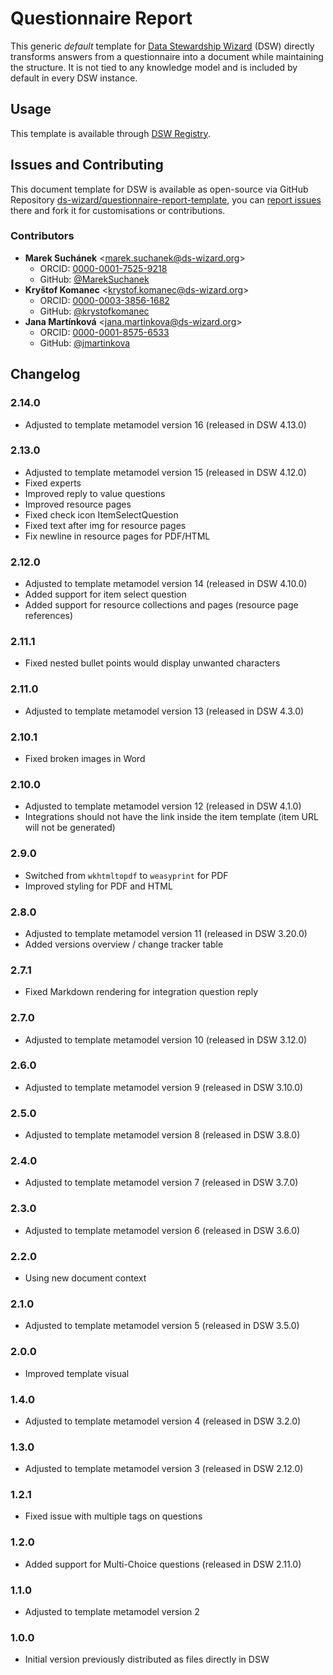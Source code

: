 # Questionnaire Report

This generic *default* template for [Data Stewardship Wizard](https://ds-wizard.org) (DSW) directly transforms answers from a questionnaire into a document while maintaining the structure. It is not tied to any knowledge model and is included by default in every DSW instance.


## Usage 

This template is available through [DSW Registry](https://registry.ds-wizard.org/templates).


## Issues and Contributing

This document template for DSW is available as open-source via GitHub Repository [ds-wizard/questionnaire-report-template](https://github.com/ds-wizard/questionnaire-report-template), you can [report issues](https://github.com/ds-wizard/questionnaire-report-template/issues) there and fork it for customisations or contributions.


### Contributors

* **Marek Suchánek** <[marek.suchanek@ds-wizard.org](mailto:marek.suchanek@ds-wizard.org)>
  * ORCID: [0000-0001-7525-9218](https://orcid.org/0000-0001-7525-9218)
  * GitHub: [@MarekSuchanek](https://github.com/MarekSuchanek)
* **Kryštof Komanec** <[krystof.komanec@ds-wizard.org](mailto:krystof.komanec@ds-wizard.org)>
  * ORCID: [0000-0003-3856-1682](https://orcid.org/0000-0003-3856-1682)
  * GitHub: [@krystofkomanec](https://github.com/krystofkomanec)
* **Jana Martínková** <[jana.martinkova@ds-wizard.org](mailto:jana.martinkova@ds-wizard.org)>
  * ORCID: [0000-0001-8575-6533](https://orcid.org/0000-0001-8575-6533/)
  * GitHub: [@jmartinkova](https://github.com/jmartinkova)


## Changelog

### 2.14.0

- Adjusted to template metamodel version 16 (released in DSW 4.13.0)

### 2.13.0

- Adjusted to template metamodel version 15 (released in DSW 4.12.0)
- Fixed experts
- Improved reply to value questions
- Improved resource pages
- Fixed check icon ItemSelectQuestion
- Fixed text after img for resource pages
- Fix newline in resource pages for PDF/HTML

### 2.12.0

- Adjusted to template metamodel version 14 (released in DSW 4.10.0)
- Added support for item select question
- Added support for resource collections and pages (resource page references)

### 2.11.1

- Fixed nested bullet points would display unwanted characters

### 2.11.0

- Adjusted to template metamodel version 13 (released in DSW 4.3.0)

### 2.10.1

- Fixed broken images in Word

### 2.10.0

- Adjusted to template metamodel version 12 (released in DSW 4.1.0)
- Integrations should not have the link inside the item template (item URL will not be generated)

### 2.9.0

- Switched from `wkhtmltopdf` to `weasyprint` for PDF
- Improved styling for PDF and HTML

### 2.8.0

- Adjusted to template metamodel version 11 (released in DSW 3.20.0)
- Added versions overview / change tracker table

### 2.7.1

- Fixed Markdown rendering for integration question reply

### 2.7.0

- Adjusted to template metamodel version 10 (released in DSW 3.12.0)

### 2.6.0

- Adjusted to template metamodel version 9 (released in DSW 3.10.0)

### 2.5.0

- Adjusted to template metamodel version 8 (released in DSW 3.8.0)

### 2.4.0

- Adjusted to template metamodel version 7 (released in DSW 3.7.0)

### 2.3.0

- Adjusted to template metamodel version 6 (released in DSW 3.6.0)

### 2.2.0

- Using new document context

### 2.1.0

- Adjusted to template metamodel version 5 (released in DSW 3.5.0)

### 2.0.0

- Improved template visual

### 1.4.0

- Adjusted to template metamodel version 4 (released in DSW 3.2.0)

### 1.3.0

- Adjusted to template metamodel version 3 (released in DSW 2.12.0)

### 1.2.1

- Fixed issue with multiple tags on questions

### 1.2.0

- Added support for Multi-Choice questions (released in DSW 2.11.0)

### 1.1.0

- Adjusted to template metamodel version 2

### 1.0.0

- Initial version previously distributed as files directly in DSW

